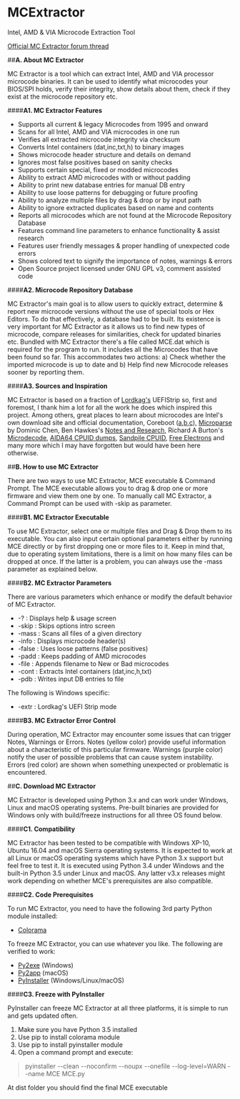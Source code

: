 # MCExtractor
Intel, AMD &amp; VIA Microcode Extraction Tool

[Official MC Extractor forum thread](http://www.win-raid.com/t2199f16-MC-Extractor-Intel-AMD-amp-VIA-Microcode-Extraction-Tool.html#msg30320)

##**A. About MC Extractor**

MC Extractor is a tool which can extract Intel, AMD and VIA processor microcode binaries. It can be used to identify what microcodes your BIOS/SPI holds, verify their integrity, show details about them, check if they exist at the microcode repository etc.

####**A1. MC Extractor Features**

- Supports all current & legacy Microcodes from 1995 and onward
- Scans for all Intel, AMD and VIA microcodes in one run
- Verifies all extracted microcode integrity via checksum
- Converts Intel containers (dat,inc,txt,h) to binary images
- Shows microcode header structure and details on demand
- Ignores most false positives based on sanity checks
- Supports certain special, fixed or modded microcodes
- Ability to extract AMD microcodes with or without padding
- Ability to print new database entries for manual DB entry
- Ability to use loose patterns for debugging or future proofing
- Ability to analyze multiple files by drag & drop or by input path
- Ability to ignore extracted duplicates based on name and contents
- Reports all microcodes which are not found at the Microcode Repository Database
- Features command line parameters to enhance functionality & assist research
- Features user friendly messages & proper handling of unexpected code errors
- Shows colored text to signify the importance of notes, warnings & errors
- Open Source project licensed under GNU GPL v3, comment assisted code

####**A2. Microcode Repository Database**

MC Extractor's main goal is to allow users to quickly extract, determine & report new microcode versions without the use of special tools or Hex Editors. To do that effectively, a database had to be built. Its existence is very important for MC Extractor as it allows us to find new types of microcode, compare releases for similarities, check for updated binaries etc. Bundled with MC Extractor there's a file called MCE.dat which is required for the program to run. It includes all the Microcodes that have been found so far. This accommodates two actions: a) Check whether the imported microcode is up to date and b) Help find new Microcode releases sooner by reporting them.

####**A3. Sources and Inspiration**

MC Extractor is based on a fraction of [Lordkag's](http://www.win-raid.com/u369_lordkag.html) UEFIStrip so, first and foremost, I thank him a lot for all the work he does which inspired this project. Among others, great places to learn about microcodes are Intel's own download site and official documentation, Coreboot ([a](https://chromium.googlesource.com/chromiumos/third_party/coreboot/),[b](https://review.coreboot.org/cgit/coreboot.git/tree/src/cpu?id=HEAD),[c](https://review.coreboot.org/cgit/coreboot.git/tree/src/cpu/via/nano/update_ucode.h?id=HEAD)), [Microparse](https://github.com/ddcc/microparse) by Dominic Chen, Ben Hawkes's [Notes and Research](http://inertiawar.com/microcode/), Richard A Burton's [Microdecode](http://www.onlinecompiler.net/sourcecode&id=18684), [AIDA64 CPUID dumps](http://instlatx64.atw.hu/), [Sandpile CPUID](http://sandpile.org/x86/cpuid.htm), [Free Electrons](http://lxr.free-electrons.com/source/arch/x86/include/asm/microcode_amd.h) and many more which I may have forgotten but would have been here otherwise.

##**B. How to use MC Extractor**

There are two ways to use MC Extractor, MCE executable & Command Prompt. The MCE executable allows you to drag & drop one or more firmware and view them one by one. To manually call MC Extractor, a Command Prompt can be used with -skip as parameter.

####**B1. MC Extractor Executable**

To use MC Extractor, select one or multiple files and Drag & Drop them to its executable. You can also input certain optional parameters either by running MCE directly or by first dropping one or more files to it. Keep in mind that, due to operating system limitations, there is a limit on how many files can be dropped at once. If the latter is a problem, you can always use the -mass parameter as explained below.

####**B2. MC Extractor Parameters**

There are various parameters which enhance or modify the default behavior of MC Extractor.

* -? : Displays help & usage screen
* -skip : Skips options intro screen
* -mass : Scans all files of a given directory
* -info : Displays microcode header(s)
* -false : Uses loose patterns (false positives)
* -padd : Keeps padding of AMD microcodes
* -file : Appends filename to New or Bad microcodes
* -cont : Extracts Intel containers (dat,inc,h,txt)
* -pdb : Writes input DB entries to file

The following is Windows specific:

* -extr : Lordkag's UEFI Strip mode

####**B3. MC Extractor Error Control**

During operation, MC Extractor may encounter some issues that can trigger Notes, Warnings or Errors. Notes (yellow color) provide useful information about a characteristic of this particular firmware. Warnings (purple color) notify the user of possible problems that can cause system instability. Errors (red color) are shown when something unexpected or problematic is encountered.

##**C. Download MC Extractor**

MC Extractor is developed using Python 3.x and can work under Windows, Linux and macOS operating systems. Pre-built binaries are provided for Windows only with build/freeze instructions for all three OS found below.

####**C1. Compatibility**

MC Extractor has been tested to be compatible with Windows XP-10, Ubuntu 16.04 and macOS Sierra operating systems. It is expected to work at all Linux or macOS operating systems which have Python 3.x support but feel free to test it. It is executed using Python 3.4 under Windows and the built-in Python 3.5 under Linux and macOS. Any latter v3.x releases might work depending on whether MCE's prerequisites are also compatible.

####**C2. Code Prerequisites**

To run MC Extractor, you need to have the following 3rd party Python module installed:

* [Colorama](https://pypi.python.org/pypi/colorama)

To freeze MC Extractor, you can use whatever you like. The following are verified to work:

* [Py2exe](https://pypi.python.org/pypi/py2exe) (Windows)
* [Py2app](https://pypi.python.org/pypi/py2app) (macOS)
* [PyInstaller](https://pypi.python.org/pypi/PyInstaller/) (Windows/Linux/macOS)

####**C3. Freeze with PyInstaller**

PyInstaller can freeze MC Extractor at all three platforms, it is simple to run and gets updated often.

1. Make sure you have Python 3.5 installed
2. Use pip to install colorama module
3. Use pip to install pyinstaller module
4. Open a command prompt and execute:

> pyinstaller --clean --noconfirm --noupx --onefile --log-level=WARN --name MCE MCE.py

At dist folder you should find the final MCE executable